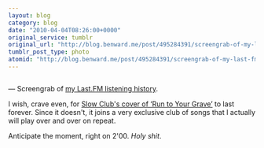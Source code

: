 ```yaml
---
layout: blog
category: blog
date: "2010-04-04T08:26:00+0000"
original_service: tumblr
original_url: "http://blog.benward.me/post/495284391/screengrab-of-my-last-fm-listening"
tumblr_post_type: photo
atomid: "http://blog.benward.me/post/495284391/screengrab-of-my-last-fm-listening"
---
```

<figure class="photo">
  <img src="http://benward.me/res/tumblr/media/495284391/0.jpg" alt="">
</figure>

— Screengrab of [my Last.FM listening history](http://www.last.fm/user/Shovel/tracks). 

I wish, crave even, for [Slow Club's cover of ‘Run to Your Grave’](http://hypem.com/#/track/662435/Slow+Club+-+Run+to+Your+Grave+Mae+Shi+cover+) to last forever. Since it doesn't, it joins a very exclusive club of songs that I actually will play over and over on repeat.

Anticipate the moment, right on 2'00. *Holy shit*.